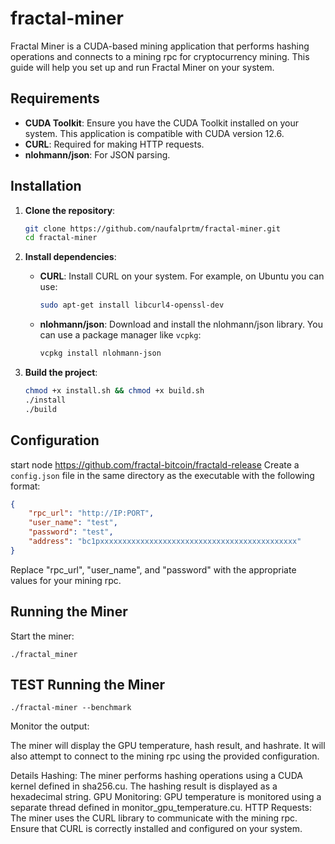 # fractal-miner

Fractal Miner is a CUDA-based mining application that performs hashing operations and connects to a mining rpc for cryptocurrency mining. This guide will help you set up and run Fractal Miner on your system.

## Requirements

- **CUDA Toolkit**: Ensure you have the CUDA Toolkit installed on your system. This application is compatible with CUDA version 12.6.
- **CURL**: Required for making HTTP requests.
- **nlohmann/json**: For JSON parsing.

## Installation

1. **Clone the repository**:

    ```bash
    git clone https://github.com/naufalprtm/fractal-miner.git
    cd fractal-miner
    ```

2. **Install dependencies**:

    - **CURL**: Install CURL on your system. For example, on Ubuntu you can use:
    
      ```bash
      sudo apt-get install libcurl4-openssl-dev
      ```
    
    - **nlohmann/json**: Download and install the nlohmann/json library. You can use a package manager like `vcpkg`:
    
      ```bash
      vcpkg install nlohmann-json
      ```

3. **Build the project**:

    ```bash
    chmod +x install.sh && chmod +x build.sh
    ./install
    ./build
    ```

## Configuration
start node https://github.com/fractal-bitcoin/fractald-release
Create a `config.json` file in the same directory as the executable with the following format:

```json
{
    "rpc_url": "http://IP:PORT", 
    "user_name": "test", 
    "password": "test",
    "address": "bc1pxxxxxxxxxxxxxxxxxxxxxxxxxxxxxxxxxxxxxxxxxxxx"
}
```

Replace "rpc_url", "user_name", and "password" with the appropriate values for your mining rpc.

## Running the Miner
Start the miner:

```
./fractal_miner
```

## TEST Running the Miner

```
./fractal-miner --benchmark
```


Monitor the output:

The miner will display the GPU temperature, hash result, and hashrate. It will also attempt to connect to the mining rpc using the provided configuration.

Details
Hashing: The miner performs hashing operations using a CUDA kernel defined in sha256.cu. The hashing result is displayed as a hexadecimal string.
GPU Monitoring: GPU temperature is monitored using a separate thread defined in monitor_gpu_temperature.cu.
HTTP Requests: The miner uses the CURL library to communicate with the mining rpc. Ensure that CURL is correctly installed and configured on your system.
